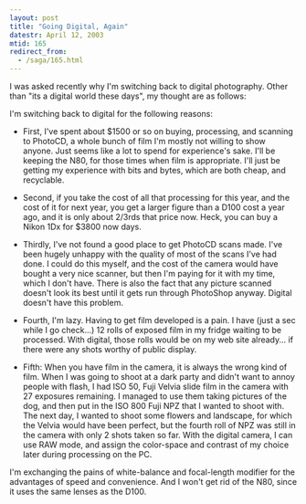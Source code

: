 ```yaml
---
layout: post
title: "Going Digital, Again"
datestr: April 12, 2003
mtid: 165
redirect_from:
  - /saga/165.html
---
```


I was asked recently why I'm switching back to digital photography.  Other than "its a digital world these days", my thought are as follows:

I'm switching back to digital for the following reasons:

* First, I've spent about $1500 or so on buying, processing, and scanning to PhotoCD, a whole bunch of film I'm mostly not willing to show anyone.  Just seems like a lot to spend for experience's sake.  I'll be keeping the N80, for those times when film is appropriate. I'll just be getting my experience with bits and bytes, which are both cheap, and recyclable.

* Second, if you take the cost of all that processing for this year, and the cost of it for next year, you get a larger figure than a D100 cost a year ago, and it is only about 2/3rds that price now.  Heck, you can buy a Nikon 1Dx for $3800 now days.

* Thirdly, I've not found a good place to get PhotoCD scans made.  I've been hugely unhappy with the quality of most of the scans I've had done.  I could do this myself, and the cost of the camera would have bought a very nice scanner, but then I'm paying for it with my time, which I don't have.  There is also the fact that any picture scanned doesn't look its best until it gets run through PhotoShop anyway.  Digital doesn't have this problem.

* Fourth, I'm lazy.  Having to get film developed is a pain.  I have (just  a sec while I go check...) 12 rolls of exposed film in my fridge waiting to be processed.  With digital, those rolls would be on my web site already... if there were any shots worthy of public display.

* Fifth: When you have film in the camera, it is always the wrong kind of film.  When I was going to shoot at a dark party and didn't want to annoy people with flash, I had ISO 50, Fuji Velvia slide film in the camera with 27 exposures remaining.  I managed to use them taking pictures of the dog, and then put in the ISO 800 Fuji NPZ that I wanted to shoot with.  The next day, I wanted to shoot some flowers and landscape, for which the Velvia would have been perfect, but the fourth roll of NPZ was still in the camera with only 2 shots taken so far.  With the digital camera, I can use RAW mode, and assign the color-space and contrast of my choice later during processing on the PC.

I'm exchanging the pains of white-balance and focal-length modifier for the advantages of speed and convenience.  And I won't get rid of the N80, since it uses the same lenses as the D100.

